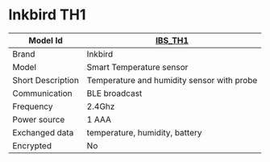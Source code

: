 # Inkbird TH1

|Model Id|[IBS_TH1](./../../src/devices/IBS_TH1_json.h)|
|-|-|
|Brand|Inkbird|
|Model|Smart Temperature sensor|
|Short Description|Temperature and humidity sensor with probe|
|Communication|BLE broadcast|
|Frequency|2.4Ghz|
|Power source|1 AAA|
|Exchanged data|temperature, humidity, battery|
|Encrypted|No|
